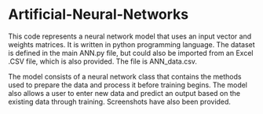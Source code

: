 # Artificial-Neural-Networks

This code represents a neural network model that uses an input vector and weights matrices. It is written in python programming language.
The dataset is defined in the main ANN.py file, but could also be imported from an Excel .CSV file, which is also provided. The file is ANN_data.csv.

The model consists of a neural network class that contains the methods used to prepare the data and process it before training begins. The model also allows a user to enter new data and predict an output based on the existing data through training.
Screenshots have also been provided.
